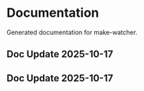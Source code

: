 # Documentation

Generated documentation for make-watcher.

## Doc Update 2025-10-17

## Doc Update 2025-10-17
